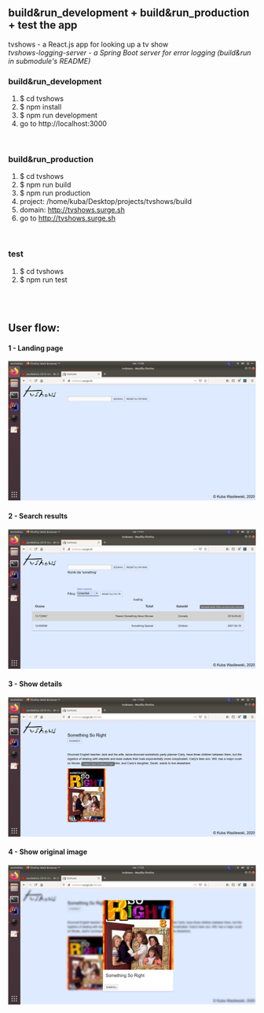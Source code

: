 ## build&run_development + build&run_production + test the app
tvshows - a React.js app for looking up a tv show<br>
*tvshows-logging-server - a Spring Boot server for error logging (build&run in submodule's README)*<br>

### build&run_development
1. $ cd tvshows<br>
2. $ npm install<br>
3. $ npm run development<br>
4. go to http://localhost:3000<br>
<br>

### build&run_production
1. $ cd tvshows<br>
2. $ npm run build<br>
3. $ npm run production<br>
4. project: /home/kuba/Desktop/projects/tvshows/build<br>
5. domain: http://tvshows.surge.sh<br>
6. go to http://tvshows.surge.sh<br>
<br>

### test
1. $ cd tvshows<br>
2. $ npm run test<br>
<br>
<br>

## User flow:
#### 1 - Landing page
![alt text](https://raw.githubusercontent.com/k-wasilewski/tvshows/master/screenshots/1landing_page.png)

#### 2 - Search results
![alt text](https://raw.githubusercontent.com/k-wasilewski/tvshows/master/screenshots/2results.png)

#### 3 - Show details
![alt text](https://raw.githubusercontent.com/k-wasilewski/tvshows/master/screenshots/3details.png)

#### 4 - Show original image
![alt text](https://raw.githubusercontent.com/k-wasilewski/tvshows/master/screenshots/4original_img.png)

